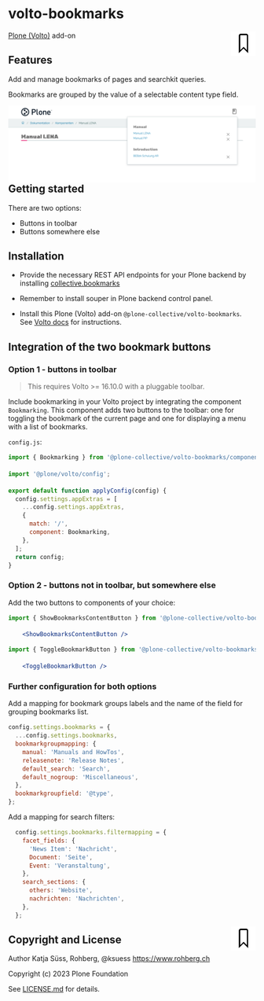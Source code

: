 # volto-bookmarks

<img align="right" width="50" alt="volto-bookmarks" src="./packages/volto-bookmarks/src/icons/bookmark.svg" />


[Plone (Volto)](https://github.com/plone/volto) add-on

## Features

Add and manage bookmarks of pages and searchkit queries.

Bookmarks are grouped by the value of a selectable content type field.


<img align="right" alt="volto-bookmarks" src="./packages/volto-bookmarks/src/readmeillustration/bookmarks_somewhereelse.png" />

## Getting started

There are two options:

- Buttons in toolbar
- Buttons somewhere else

## Installation

- Provide the necessary REST API endpoints for your Plone backend by installing [collective.bookmarks](https://github.com/collective/collective.bookmarks.git) 

- Remember to install souper in Plone backend control panel.

- Install this Plone (Volto) add-on `@plone-collective/volto-bookmarks`. See [Volto docs](https://6.docs.plone.org/volto/addons/index.html#configuring-a-volto-project-to-use-an-add-on) for instructions.


## Integration of the two bookmark buttons

### Option 1 - buttons in toolbar

> This requires Volto >= 16.10.0 with a pluggable toolbar.

Include bookmarking in your Volto project by integrating the component `Bookmarking`.
This component adds two buttons to the toolbar: 
one for toggling the bookmark of the current page and 
one for displaying a menu with a list of bookmarks.

`config.js`:

```js
import { Bookmarking } from '@plone-collective/volto-bookmarks/components';

import '@plone/volto/config';

export default function applyConfig(config) {
  config.settings.appExtras = [
    ...config.settings.appExtras,
    {
      match: '/',
      component: Bookmarking,
    },
  ];
  return config;
}
```


### Option 2 - buttons not in toolbar, but somewhere else

Add the two buttons to components of your choice:

```jsx
import { ShowBookmarksContentButton } from '@plone-collective/volto-bookmarks/components';

    <ShowBookmarksContentButton />

```

```jsx
import { ToggleBookmarkButton } from '@plone-collective/volto-bookmarks/components';

    <ToggleBookmarkButton />

```


### Further configuration for both options

Add a mapping for bookmark groups labels and the name of the field for grouping bookmarks list.

```js
config.settings.bookmarks = {
  ...config.settings.bookmarks,
  bookmarkgroupmapping: {
    manual: 'Manuals and HowTos',
    releasenote: 'Release Notes',
    default_search: 'Search',
    default_nogroup: 'Miscellaneous',
  },
  bookmarkgroupfield: '@type',
};
```

Add a mapping for search filters:

```js
  config.settings.bookmarks.filtermapping = {
    facet_fields: {
      'News Item': 'Nachricht',
      Document: 'Seite',
      Event: 'Veranstaltung',
    },
    search_sections: {
      others: 'Website',
      nachrichten: 'Nachrichten',
    },
  };
```

<img align="right" width="50" alt="volto-bookmarks" src="./packages/volto-bookmarks/src/icons/bookmark.svg" />


## Copyright and License

Author Katja Süss, Rohberg, @ksuess
https://www.rohberg.ch

Copyright (c) 2023 Plone Foundation

See [LICENSE.md](https://github.com/collective/volto-bookmarks/blob/master/LICENSE.md) for details.
